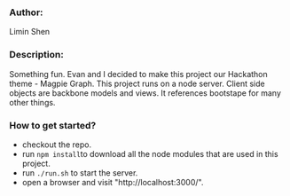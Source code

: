 ### Author:
  Limin Shen

### Description:
  Something fun.
  Evan and I decided to make this project our Hackathon theme - Magpie Graph.
  This project runs on a node server.  Client side objects are backbone models and views.  It references bootstape for many other things.

### How to get started?
- checkout the repo.
- run ```npm install```to download all the node modules that are used in this project.
- run ```./run.sh``` to start the server.
- open a browser and visit "http://localhost:3000/".